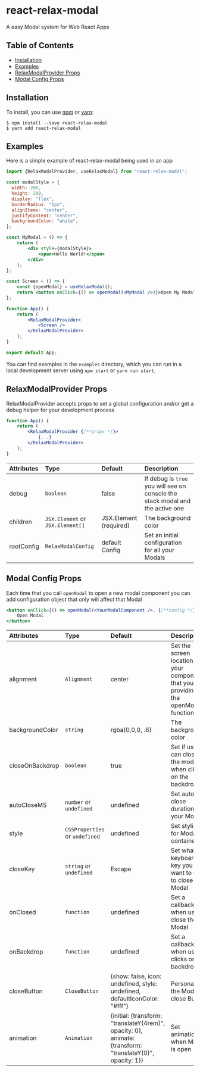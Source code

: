 # react-relax-modal

A easy Modal system for Web React Apps

## Table of Contents

* [Installation](#installation)
* [Examples](#examples)
* [RelaxModalProvider Props](#relaxmodalprovider-props)
* [Modal Config Props](#modal-config-props)

## Installation

To install, you can use [npm](https://npmjs.org/) or [yarn](https://yarnpkg.com):


    $ npm install --save react-relax-modal
    $ yarn add react-relax-modal
 

## Examples

Here is a simple example of react-relax-modal being used in an app

```jsx
import {RelaxModalProvider, useRelaxModal} from "react-relax-modal";

const modalStyle = {
  width: 200,
  height: 200,
  display: "flex",
  borderRadius: "5px",
  alignItems: "center",
  justifyContent: "center",
  backgroundColor: "white",
};

const MyModal = () => {
    return (
        <div style={modalStyle}>
            <span>Hello World!</span>
        </div>
    );
};

const Screen = () => {
    const {openModal} = useRelaxModal();
    return <button onClick={() => openModal(<MyModal />)}>Open My Modal</button>;
};

function App() {
    return (
        <RelaxModalProvider>
            <Screen />
        </RelaxModalProvider>
    );
}

export default App;
```

You can find examples in the `examples` directory, which you can run in a
local development server using `npm start` or `yarn run start`.


## RelaxModalProvider Props

RelaxModalProvider accepts props to set a global configuration and/or get a debug helper for your development process

```jsx
function App() {
    return (
        <RelaxModalProvider {/**props */}>
            {...}
        </RelaxModalProvider>
    );
}
```

| Attributes          |    Type                           |     Default             | Description                                                                                       |
| :------------------ | :-------------------------        | :--------------         | :------------------------------------------------------------------------------------------------ |
| debug               |  `boolean`                        | false                   | If debug is `true` you will see on console the stack modal and the active one                     |
| children            |  `JSX.Element` or `JSX.Element[]` | JSX.Element (required)  | The background color                                                                              |
| rootConfig          |  `RelaxModalConfig`               | default Config          | Set an initial configuration for all your Modals                                                  |



## Modal Config Props

Each time that you call `openModal` to open a new modal component you can add configuration object that only will affect that Modal

```jsx
<button onClick={() => openModal(<YourModalComponent />, {/**config */})}>
    Open Modal
</button>
```

| Attributes          |    Type                         |     Default       | Description                                                                                                                              |
| :------------------ | :-------------------------      | :--------------   | :--------------------------------------------------------------------------------------------------------------------------------------- |
| alignment           |  `Alignment`                    | center            | Set the screen location of your component that you are providing to the openModal() function                                             |
| backgroundColor     |  `string`                       | rgba(0,0,0, .6)   | The background color                                                                                                                     |
| closeOnBackdrop     |  `boolean`                      | true              | Set if user can close the modal when click on the backdrop                                                                               |
| autoCloseMS         |  `number` or `undefined`        | undefined         | Set auto-close duration for your Modal                                                                                                   |
| style               |  `CSSProperties` or `undefined` | undefined         | Set styling for Modal container                                                                                                          |
| closeKey            |  `string` or `undefined`        | Escape            | Set what keyboard key you want to use to close the Modal                                                                                 |
| onClosed            |  `function`                     | undefined         | Set a callback when user close the Modal                                                                                                 |
| onBackdrop          |  `function`                     | undefined         | Set a callback when user clicks on the backdrop                                                                                          |
| closeButton         |  `CloseButton`                  | {show: false, icon: undefined, style: undefined, defaultIconColor: "#fff"} | Personalize the Modal close Button                                              |
| animation           |  `Animation`                      | {initial: {transform: "translateY(4rem)", opacity: 0}, animate: {transform: "translateY(0)", opacity: 1}} | Set animation when Modal is open               |